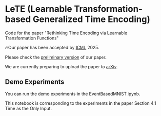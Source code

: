 # LeTE (Learnable Transformation-based Generalized Time Encoding)

Code for the paper "Rethinking Time Encoding via Learnable Transformation Functions"

🔥Our paper has been accepted by [ICML](https://icml.cc) 2025.

Please check the [preliminary version](LeTE.pdf) of our paper.

We are currently preparing to upload the paper to [arXiv](https://arxiv.org/).


## Demo Experiments

You can run the demo experiments in the EventBasedMNIST.ipynb.

This notebook is corresponding to the experiments in the paper Section 4.1 Time as the Only Input.
